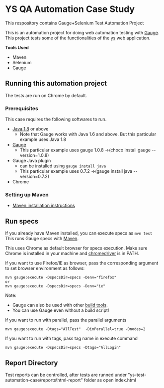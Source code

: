 # YS QA Automation Case Study
This respository contains Gauge+Selenium Test Automation Project

This is an automation project for doing web automation testing with [Gauge](http://getgauge.io). This project tests some of the functionalities of the [ys](https://www.yemeksepeti.com) web application.

**Tools Used**
* Maven
* Selenium
* Gauge

## Running this automation project
The tests are run on Chrome by default.

### Prerequisites
This case requires the following softwares to run.
* [Java 1.8](http://www.oracle.com/technetwork/java/javase/downloads/jdk8-downloads-2133151.html) or above
    * Note that Gauge works with Java 1.6 and above. But this particular example uses Java 1.8
* [Gauge](https://docs.gauge.org/getting_started/installing-gauge.html)
   * This particular example uses gauge 1.0.8 ->(choco install gauge --version=1.0.8)
* Gauge Java plugin
    * can be installed using `gauge install java`
    * This particular example uses 0.7.2 ->(gauge install java --version=0.7.2)
* Chrome

### Setting up Maven

* [Maven installation instructions](http://maven.apache.org/install.html)

## Run specs

If you already have Maven installed, you can execute specs as `mvn test`
This runs Gauge specs with [Maven](http://maven.apache.org/index.html).

This uses Chrome as default browser for specs execution. Make sure Chrome is installed in your machine and [chromedriver](https://sites.google.com/a/chromium.org/chromedriver/) is in PATH.

If you want to use Firefox/IE as browser, pass the corresponding argument to set browser environment as follows:

```
mvn gauge:execute -DspecsDir=specs -Denv="firefox"
or
mvn gauge:execute -DspecsDir=specs -Denv="ie"
```

Note:
* Gauge can also be used with other [build tools](https://docs.gauge.org/latest/configuration.html#build-tools).
* You can use Gauge even without a build script!

If you want to run with parallel, pass the parallel arguments 
```
mvn gauge:execute -Dtags="AllTest"  -DinParallel=true -Dnodes=2
```

If you want to run with tags, pass tag name in execute command
```
mvn gauge:execute -DspecsDir=specs -Dtags="AllLogin"
```

## Report Directory

Test reports can be controlled, after tests are runned under "ys-test-automation-case\reports\html-report" folder as open index.html
